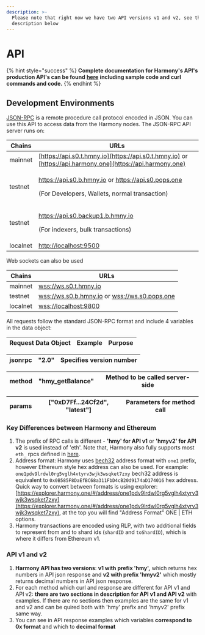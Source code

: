 ```yaml
---
description: >-
  Please note that right now we have two API versions v1 and v2, see the
  description below
---
```


# API

{% hint style="success" %}
**Complete documentation for Harmony's API's production API's can be found** [**here**](https://api.hmny.io/?version=latest) **including sample code and curl commands and code.** 
{% endhint %}

## Development Environments

[JSON-RPC](https://en.wikipedia.org/wiki/JSON-RPC) is a remote procedure call protocol encoded in JSON. You can use this API to access data from the Harmony nodes. The JSON-RPC API server runs on:

| Chains   | URLs                                                                                                                                                                                          |
| -------- | --------------------------------------------------------------------------------------------------------------------------------------------------------------------------------------------- |
| mainnet  | [https://api.s0.t.hmny.io](https://api.s0.t.hmny.io) or [https://api.harmony.one](https://api.harmony.one)                                                                                    |
| testnet  | <p><a href="https://api.s0.b.hmny.io">https://api.s0.b.hmny.io</a>  or <a href="https://api.s0.pops.one">https://api.s0.pops.one</a> </p><p>(For Developers, Wallets, normal transaction)</p> |
| testnet  | <p><a href="https://api.s0.backup1.b.hmny.io">https://api.s0.backup1.b.hmny.io</a> </p><p>(For indexers, bulk  transactions)</p>                                                              |
| localnet | [http://localhost:9500](http://localhost:9500)                                                                                                                                                |

Web sockets can also be used

| Chains   | URLs                                                                                             |
| -------- | ------------------------------------------------------------------------------------------------ |
| mainnet  | [wss://ws.s0.t.hmny.io](wss://ws.s0.t.hmny.io)                                                   |
| testnet  | [wss://ws.s0.b.hmny.io](wss://ws.s0.pga.hmny.io) or [wss://ws.s0.pops.one](wss://ws.s0.pops.one) |
| localnet | [wss://localhost:9800](./)                                                                       |

All requests follow the standard JSON-RPC format and include 4 variables in the data object:

| Request Data Object | Example | Purpose |
| ------------------- | ------- | ------- |

| jsonrpc | "2.0" | Specifies version number |
| ------- | ----- | ------------------------ |

| method | "hmy_getBalance" | Method to be called server-side |
| ------ | ---------------- | ------------------------------- |

| params | \["0xD7Ff...24Cf2d", "latest"] | Parameters for method call |
| ------ | ------------------------------ | -------------------------- |

### Key Differences between Harmony and Ethereum

1. The prefix of RPC calls is different - **'hmy' for API v1** or **'hmyv2' for API v2** is used instead of 'eth'. Note that, Harmony also fully supports most `eth_` rpcs defined in [here](https://eth.wiki/json-rpc/API).
2. Address format: Harmony uses [bech32](https://en.bitcoin.it/wiki/Bech32) address format with `one1` prefix, however Ethereum style hex address can also be used. For example: `one1pdv9lrdwl0rg5vglh4xtyrv3wjk3wsqket7zxy` bech32 address is equivalent to `0x0B585F8DaEfBC68a311FbD4cB20d9174aD174016` hex address. Quick way to convert between formats is using explorer: [https://explorer.harmony.one/#/address/one1pdv9lrdwl0rg5vglh4xtyrv3wjk3wsqket7zxy](https://explorer.harmony.one/#/address/one1pdv9lrdwl0rg5vglh4xtyrv3wjk3wsqket7zxy), at the top you will find "Address Format" ONE | ETH options.
3. Harmony transactions are encoded using RLP, with two additional fields to represent from and to shard ids (`shardID` and `toShardID`), which is where it differs from Ethereum v1.

### API v1 and v2

1. **Harmony API has two versions**: **v1 with prefix 'hmy',** which returns hex numbers in API json response and **v2 with prefix 'hmyv2'** which mostly returns decimal numbers in API json response.
2. For each method which curl and response are different for API v1 and API v2: **there are two sections in description for API v1 and API v2** with examples. If there are no sections then examples are the same for v1 and v2 and can be quired both with 'hmy' prefix and 'hmyv2' prefix same way.
3. You can see in API response examples which variables **correspond to 0x format** and which to **decimal format**
